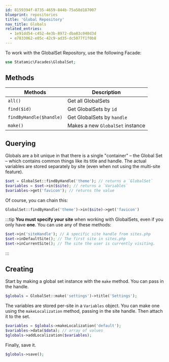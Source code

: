 ```yaml
---
id: 8159394f-8735-4659-844b-75a58d187007
blueprint: repositories
title: 'Global Repository'
nav_title: Globals
related_entries:
  - 1e91dd54-c452-4e3b-8972-dba83c048d3d
  - e7833062-e05c-42c9-ad35-dc5077f1f0b8
---
```

To work with the GlobalSet Repository, use the following Facade:

```php
use Statamic\Facades\GlobalSet;
```

## Methods

| Methods | Description |
| ------- | ----------- |
| `all()` | Get all GlobalSets |
| `find($id)` | Get GlobalSets by `id` |
| `findByHandle($handle)` | Get GlobalSets by `handle` |
| `make()` | Makes a new `GlobalSet` instance |

## Querying

Globals are a bit unique in that there is a single "container" – the Global Set – which contains common things like its title and handle. The actual variables are stored separately by site (even when not using the multi-site feature).

``` php
$set = GlobalSet::findByHandle('theme'); // returns a `GlobalSet`
$variables = $set->in($site); // returns a `Variables`
$variables->get('favicon'); // returns the value
```

Of course, you can chain this:

```php
GlobalSet::findByHandle('theme')->in($site)->get('favicon')
```

:::tip
**You must specify your site** when working with GlobalSets, even if you only have **one**. You can use any of these methods:

```php
$set->in('siteHandle'); // A specific site handle from sites.php
$set->inDefaultSite(); // The first site in sites.php
$set->inCurrentSite(); // The site the user is currently visiting.
```
:::


## Creating

Start by making a global set instance with the `make` method. You can pass in the handle.

```php
$globals = GlobalSet::make('settings')->title('Settings');
```

The variables are stored per-site in a `Variables` object. You can make one using the `makeLocalization` method, passing in the site handle. Then attach it to the set.

```php
$variables = $globals->makeLocalization('default');
$variables->data($data); // array of values
$globals->addLocalization($variables);
```

Finally, save it.

```php
$globals->save();
```
